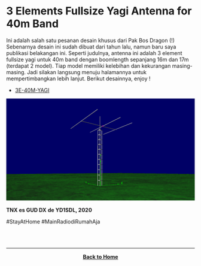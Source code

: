 # 3 Elements Fullsize Yagi Antenna for 40m Band

Ini adalah salah satu pesanan desain khusus dari Pak Bos Dragon (!)
Sebenarnya desain ini sudah dibuat dari tahun lalu, namun baru saya publikasi belakangan ini.
Seperti judulnya, antenna ini adalah 3 element fullsize yagi untuk 40m band dengan boomlength sepanjang 16m dan 17m (terdapat 2 model). Tiap model memiliki kelebihan dan kekurangan masing-masing. Jadi silakan langsung menuju halamannya untuk mempertimbangkan lebih lanjut.
Berikut desainnya, enjoy !
* [3E-40M-YAGI](https://handiko.github.io/3E-40M-YAGI)

![](./panoramic.png)

**TNX es GUD DX**
**de YD1SDL, 2020**

#StayAtHome #MainRadiodiRumahAja

<br><br>
****
<p align="center">
  <a href="https://handiko.github.io/MyBlog/"> <b>Back to Home</b> </a>
  <br>
</p>
